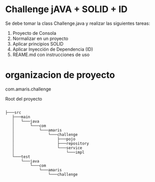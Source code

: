 # Challenge jAVA + SOLID + ID
Se debe tomar la class Challenge.java y realizar las siguientes tareas: 
 
1. Proyecto de Consola 
2. Normalizar en un proyecto 
3. Aplicar principios SOLID 
4. Aplicar Inyección de Dependencia (ID) 
5. REAME.md con instrucciones de uso 

# organizacion de proyecto
com.amaris.challenge

Root del proyecto 

```

├───src
   ├───main
   │   └───java
   │       └───com
   │           └───amaris
   │               └───challenge
   │                   ├───pojo
   │                   ├───repository
   │                   └───service
   │                       └───impl
   └───test
       └───java
           └───com
               └───amaris
                   └───challenge

```



